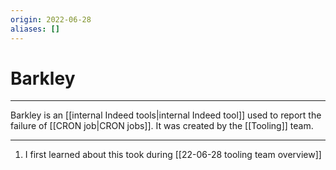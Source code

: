 ```yaml
---
origin: 2022-06-28
aliases: []
---
```

# Barkley
---
Barkley is an [[internal Indeed tools|internal Indeed tool]] used to report the failure of [[CRON job|CRON jobs]]. It was created by the [[Tooling]] team.

---
1. I first learned about this took during [[22-06-28 tooling team overview]]